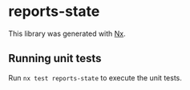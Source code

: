 # reports-state

This library was generated with [Nx](https://nx.dev).

## Running unit tests

Run `nx test reports-state` to execute the unit tests.
